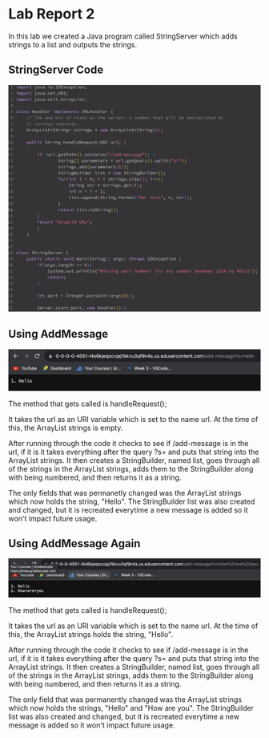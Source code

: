 # Lab Report 2

In this lab we created a Java program called StringServer which adds strings to a list and outputs the strings.

## StringServer Code

![Image](StringServer.png)

## Using AddMessage 

![Image](AddMessage1.png)

The method that gets called is handleRequest(); 

It takes the url as an URI variable which is set to the name url. At the time of this, the ArrayList strings is empty.

After running through the code it checks to see if /add-message is in the url, if it is it takes everything after the query ?s= and puts that string into the ArrayList strings. It then creates a StringBuilder, named list, goes through all of the strings in the ArrayList strings, adds them to the StringBuilder along with being numbered, and then returns it as a string.

The only fields that was permanetly changed was the ArrayList strings which now holds the string, "Hello". The StringBuilder list was also created and changed, but it is recreated everytime a new message is added so it won't impact future usage. 

## Using AddMessage Again

![Image](AddMessage2.png)

The method that gets called is handleRequest(); 

It takes the url as an URI variable which is set to the name url. At the time of this, the ArrayList strings holds the string, "Hello".

After running through the code it checks to see if /add-message is in the url, if it is it takes everything after the query ?s= and puts that string into the ArrayList strings. It then creates a StringBuilder, named list, goes through all of the strings in the ArrayList strings, adds them to the StringBuilder along with being numbered, and then returns it as a string.

The only field that was permanently changed was the ArrayList strings which now holds the strings, "Hello" and "How are you". The StringBuilder list was also created and changed, but it is recreated everytime a new message is added so it won't impact future usage. 




